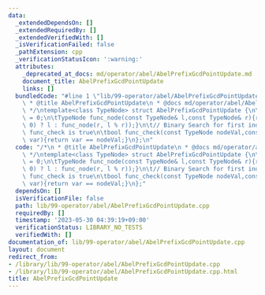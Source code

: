 ```yaml
---
data:
  _extendedDependsOn: []
  _extendedRequiredBy: []
  _extendedVerifiedWith: []
  _isVerificationFailed: false
  _pathExtension: cpp
  _verificationStatusIcon: ':warning:'
  attributes:
    _deprecated_at_docs: md/operator/abel/AbelPrefixGcdPointUpdate.md
    document_title: AbelPrefixGcdPointUpdate
    links: []
  bundledCode: "#line 1 \"lib/99-operator/abel/AbelPrefixGcdPointUpdate.cpp\"\n/*\n\
    \ * @title AbelPrefixGcdPointUpdate\n * @docs md/operator/abel/AbelPrefixGcdPointUpdate.md\n\
    \ */\ntemplate<class TypeNode> struct AbelPrefixGcdPointUpdate {\n\tTypeNode unit_node\
    \ = 0;\n\tTypeNode func_node(const TypeNode& l,const TypeNode& r){return ((r ==\
    \ 0) ? l : func_node(r, l % r));}\n\t// Binary Search for first index at where\
    \ func_check is true\n\tbool func_check(const TypeNode nodeVal,const TypeNode&\
    \ var){return var == nodeVal;}\n};\n"
  code: "/*\n * @title AbelPrefixGcdPointUpdate\n * @docs md/operator/abel/AbelPrefixGcdPointUpdate.md\n\
    \ */\ntemplate<class TypeNode> struct AbelPrefixGcdPointUpdate {\n\tTypeNode unit_node\
    \ = 0;\n\tTypeNode func_node(const TypeNode& l,const TypeNode& r){return ((r ==\
    \ 0) ? l : func_node(r, l % r));}\n\t// Binary Search for first index at where\
    \ func_check is true\n\tbool func_check(const TypeNode nodeVal,const TypeNode&\
    \ var){return var == nodeVal;}\n};"
  dependsOn: []
  isVerificationFile: false
  path: lib/99-operator/abel/AbelPrefixGcdPointUpdate.cpp
  requiredBy: []
  timestamp: '2023-05-30 04:39:19+09:00'
  verificationStatus: LIBRARY_NO_TESTS
  verifiedWith: []
documentation_of: lib/99-operator/abel/AbelPrefixGcdPointUpdate.cpp
layout: document
redirect_from:
- /library/lib/99-operator/abel/AbelPrefixGcdPointUpdate.cpp
- /library/lib/99-operator/abel/AbelPrefixGcdPointUpdate.cpp.html
title: AbelPrefixGcdPointUpdate
---
```

